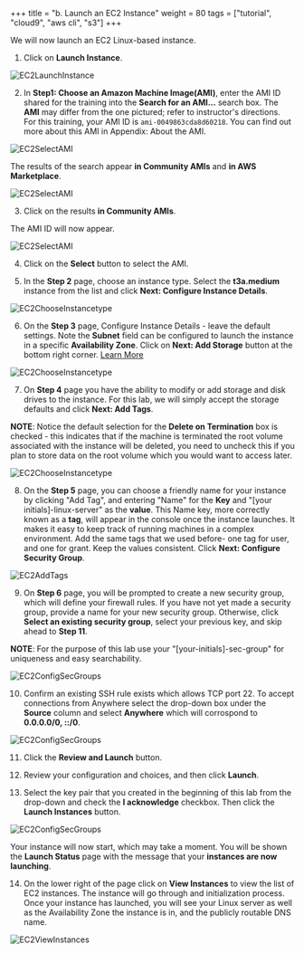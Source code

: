 +++
title = "b. Launch an EC2 Instance"
weight = 80
tags = ["tutorial", "cloud9", "aws cli", "s3"]
+++

We will now launch an EC2 Linux-based instance.

1.	Click on **Launch Instance**.

![EC2LaunchInstance](/images/hpc-aws-parallelcluster-workshop/EC2LaunchInstance.png)

2.	In **Step1: Choose an Amazon Machine Image(AMI)**, enter the AMI ID shared for the training into the **Search for an AMI...** search box. The **AMI** may differ from the one pictured; refer to instructor's directions.  
For this training, your AMI ID is `ami-0049863cda8d60218`. You can find out more about this AMI in Appendix: About the AMI. 

![EC2SelectAMI](/images/hpc-aws-parallelcluster-workshop/EC2SearchAMI.png)

The results of the search appear  **in Community AMIs** and **in AWS Marketplace**.

![EC2SelectAMI](/images/hpc-aws-parallelcluster-workshop/EC2SearchAMIResult.png)


3.	Click on the results **in Community AMIs**.

The AMI ID will now appear.

![EC2SelectAMI](/images/hpc-aws-parallelcluster-workshop/EC2SearchAMISharedWithMe.png)

4.	Click on the **Select** button to select the AMI.

5.	In the **Step 2** page, choose an instance type. Select the **t3a.medium** instance from the list and click **Next: Configure Instance Details**.

![EC2ChooseInstancetype](/images/hpc-aws-parallelcluster-workshop/EC2ChooseInstanceType.png)

6.	On the **Step 3** page, Configure Instance Details - leave the default settings. Note the **Subnet** field can be configured to launch the instance in a specific **Availability Zone**. Click on **Next: Add Storage** button at the bottom right corner. [Learn More](https://docs.aws.amazon.com/AWSEC2/latest/UserGuide/configuring-instance-metadata-service.html)

![EC2ChooseInstancetype](/images/hpc-aws-parallelcluster-workshop/EC2StepConfigureInstance.png)


7.	On **Step 4** page you have the ability to modify or add storage and disk drives to the instance. For this lab, we will simply accept the storage defaults and click **Next: Add Tags**.

**NOTE**: Notice the default selection for the **Delete on Termination** box is checked - this indicates that if the machine is terminated the root volume associated with the instance will be deleted, you need to uncheck this if you plan to store data on the root volume which you would want to access later.

![EC2ChooseInstancetype](/images/hpc-aws-parallelcluster-workshop/EC2AddStorage.png)


8.	On the **Step 5** page, you can choose a friendly name for your instance by clicking "Add Tag", and entering "Name" for the **Key** and "[your initials]-linux-server" as the **value**. This Name key, more correctly known as a **tag**, will appear in the console once the instance launches. It makes it easy to keep track of running machines in a complex environment. Add the same tags that we used before- one tag for user, and one for grant. Keep the values consistent. Click **Next: Configure Security Group**.

![EC2AddTags](/images/hpc-aws-parallelcluster-workshop/EC2AddTags.png)

9.	On **Step 6** page, you will be prompted to create a new security group, which will define your firewall rules. If you have not yet made a security group, provide a name for your new security group. Otherwise, click **Select an existing security group**, select your previous key, and skip ahead to **Step 11**.

**NOTE**: For the purpose of this lab use your "[your-initials]-sec-group" for uniqueness and easy searchability.

![EC2ConfigSecGroups](/images/hpc-aws-parallelcluster-workshop/EC2ConfigSecGroups-2.png)

10.	Confirm an existing SSH rule exists which allows TCP port 22. To accept connections from Anywhere select the drop-down box under the **Source** column and select **Anywhere** which will corrospond to **0.0.0.0/0, ::/0**.


![EC2ConfigSecGroups](/images/hpc-aws-parallelcluster-workshop/EC2ConfigureSecGroupInbound.png)

11.	Click the **Review and Launch** button.

12.	Review your configuration and choices, and then click **Launch**.

13.	Select the key pair that you created in the beginning of this lab from the drop-down and check the **I acknowledge** checkbox. Then click the **Launch Instances** button.

![EC2ConfigSecGroups](/images/hpc-aws-parallelcluster-workshop/EC2SelectKeypair-2.png)


Your instance will now start, which may take a moment. You will be shown the **Launch Status** page with the message that your **instances are now launching**.


14.	On the lower right of the page click on **View Instances** to view the list of EC2 instances.  The instance will go through and initialization process. Once your instance has launched, you will see your Linux server as well as the Availability Zone the instance is in, and the publicly routable DNS name.

![EC2ViewInstances](/images/hpc-aws-parallelcluster-workshop/EC2ViewInstances-2.png)

